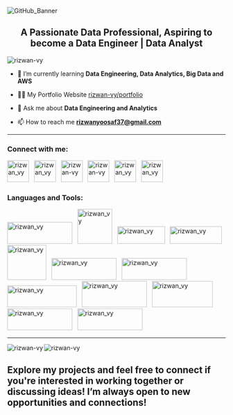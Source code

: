 
![GitHub_Banner](https://github.com/RIZWAN-VY/RIZWAN-VY/assets/131337205/324d4188-a0c1-4c9a-aeb2-ffab1ef78cfb)

<h2 align="center">A Passionate Data Professional, Aspiring to become a Data Engineer | Data Analyst</h2>

<p align="left"> <img src="https://komarev.com/ghpvc/?username=rizwan-vy&label=Profile%20views&color=0e75b6&style=flat" alt="rizwan-vy" /> </p>

- 🌱 I’m currently learning **Data Engineering, Data Analytics, Big Data and AWS**

- 👨‍💻 My Portfolio Website   [rizwan-vy/portfolio](https://rizwan-vy.github.io/Rizwan.github.io/)

- 💬 Ask me about **Data Engineering and Analytics**

- 📫 How to reach me **rizwanyoosaf37@gmail.com**

---
<h3 align="left">Connect with me:</h3>
<a href="https://rizwan-vy.github.io/Rizwan.github.io/" target="_blank"><img src="https://github.com/RIZWAN-VY/RIZWAN-VY/assets/131337205/4a8b9872-febd-4073-9440-173a087f6f40" alt="rizwan_vy" height="50" width="50" /></a>&nbsp;&nbsp;
<a href="mailto:rizwanyoosaf37@gmail.com" target="_blank"><img src="https://github.com/RIZWAN-VY/RIZWAN-VY/assets/131337205/2afe0066-3689-40b7-b269-15e909975e29" alt="rizwan_vy" height="50" width="50" /></a>&nbsp;&nbsp;
<a href="https://linkedin.com/in/rizwan-vy" target="_blank"><img src="https://github.com/RIZWAN-VY/RIZWAN-VY/assets/131337205/3c838b8d-5338-4477-8c4c-dd29e1c31f5b" alt="rizwan-vy" height="50" width="50" /></a>&nbsp;&nbsp;
<a href="https://github.com/RIZWAN-VY" target="_blank"><img src="https://github.com/RIZWAN-VY/RIZWAN-VY/assets/131337205/b6a6a635-e8f0-4db8-b5c4-26f69ad99c0d" alt="rizwan-vy" height="50" width="50" /></a>&nbsp;&nbsp;
<a href="https://api.whatsapp.com/send?phone=8129831464" target="_blank"><img src="https://github.com/RIZWAN-VY/RIZWAN-VY/assets/131337205/efa4796e-7e40-44db-b4fd-c0249e32399e" alt="rizwan_vy" height="50" width="50" /></a>&nbsp;&nbsp;
<a href="https://www.hackerrank.com/rizwan_vy" target="_blank"><img src="https://github.com/RIZWAN-VY/RIZWAN-VY/assets/131337205/aae5cd21-1399-4a04-92d1-70622171dae6" alt="rizwan_vy" height="50" width="50" /></a>&nbsp;&nbsp;
         
<h3 align="left">Languages and Tools:</h3>
<a href="https://www.python.org/" target="_blank"><img src="https://github.com/RIZWAN-VY/RIZWAN-VY/assets/131337205/599a2df6-0688-445e-b59f-30619d7667df" alt="rizwan_vy" height="50" width="150" /></a>&nbsp;&nbsp;
<a href="https://en.wikipedia.org/wiki/SQL" target="_blank"><img src="https://github.com/RIZWAN-VY/RIZWAN-VY/assets/131337205/9e76e87a-da34-488c-ab2a-fe58733bfebe" alt="rizwan_vy" height="80" width="80" /></a>&nbsp;&nbsp;
<a href="https://www.microsoft.com/en-in/microsoft-365/excel" target="_blank"><img src="https://github.com/RIZWAN-VY/RIZWAN-VY/assets/131337205/beed037f-5aa1-4fdc-b7d3-5d66b314bfaf" alt="rizwan_vy" height="40" width="110" /></a>&nbsp;&nbsp;
<a href="https://www.microsoft.com/en-us/power-platform/products/power-bi" target="_blank"><img src="https://github.com/RIZWAN-VY/RIZWAN-VY/assets/131337205/11216a06-35ab-48a5-987f-fe56b5bb020d" alt="rizwan_vy" height="40" width="120" /></a>&nbsp;&nbsp;
<a href="https://aws.amazon.com/" target="_blank"><img src="https://github.com/RIZWAN-VY/RIZWAN-VY/assets/131337205/ddf47b71-932f-40a4-8504-25c8326983f9" alt="rizwan_vy" height="80" width="90" /></a>&nbsp;&nbsp;
<a href="https://hadoop.apache.org/" target="_blank"><img src="https://github.com/RIZWAN-VY/RIZWAN-VY/assets/131337205/54a85d12-abd3-4fb5-8ce2-765d72fc5fa9" alt="rizwan_vy" height="50" width="150" /></a>&nbsp;&nbsp;
<a href="https://hive.apache.org/" target="_blank"><img src="https://github.com/RIZWAN-VY/RIZWAN-VY/assets/131337205/1b0b0c88-a979-4a23-881b-e88b08089642" alt="rizwan_vy" height="50" width="150" /></a>&nbsp;&nbsp;
<a href="https://airflow.apache.org/" target="_blank"><img src="https://github.com/RIZWAN-VY/RIZWAN-VY/assets/131337205/8149aa52-2a05-4c37-9f43-977253890a73" alt="rizwan_vy" height="50" width="160" /></a>&nbsp;&nbsp;
<a href="https://spark.apache.org/" target="_blank"><img src="https://github.com/RIZWAN-VY/RIZWAN-VY/assets/131337205/bbe830ec-e027-4ef7-8d23-7bccf2428570" alt="rizwan_vy" height="60" width="150" /></a>&nbsp;&nbsp;
<a href="https://www.mysql.com/" target="_blank"><img src="https://github.com/RIZWAN-VY/RIZWAN-VY/assets/131337205/c574e92f-a44a-40e5-ad1d-caab0e5f226e" alt="rizwan_vy" height="60" width="140" /></a>&nbsp;&nbsp;
<a href="https://en.wikipedia.org/wiki/Web_scraping" target="_blank"><img src="https://github.com/RIZWAN-VY/RIZWAN-VY/assets/131337205/b6d71ca8-0338-48b9-b7ed-1b5515108d43" alt="rizwan_vy" height="50" width="150" /></a>&nbsp;&nbsp;
<a href="https://www.linux.com/what-is-linux/" target="_blank"><img src="https://github.com/RIZWAN-VY/RIZWAN-VY/assets/131337205/725742cd-ae0c-4769-868a-6eacf1d6b9ee" alt="rizwan_vy" height="50" width="150" /></a>&nbsp;&nbsp;

---
<p><img align="left" src="https://github-readme-stats.vercel.app/api/top-langs?username=rizwan-vy&show_icons=true&locale=en&layout=compact" alt="rizwan-vy" /></p>

<p><img align="center" src="https://github-readme-streak-stats.herokuapp.com/?user=rizwan-vy&" alt="rizwan-vy" /></p>

## Explore my projects and feel free to connect if you're interested in working together or discussing ideas! I’m always open to new opportunities and connections!


